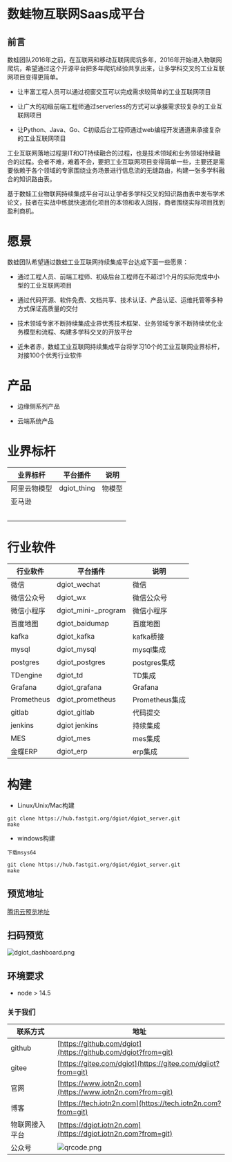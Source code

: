 # 数蛙物互联网Saas成平台

## 前言
   
   数蛙团队2016年之前，在互联网和移动互联网爬坑多年，2016年开始进入物联网爬坑，希望通过这个开源平台把多年爬坑经验共享出来，让多学科交叉的工业互联网项目变得更简单。
   
   - 让丰富工程人员可以通过视窗交互可以完成需求较简单的工业互联网项目
   
   - 让广大的初级前端工程师通过serverless的方式可以承接需求较复杂的工业互联网项目
   
   - 让Python、Java、Go、C初级后台工程师通过web编程开发通道来承接复杂的工业互联网项目
   
   工业互联网落地过程是IT和OT持续融合的过程，也是技术领域和业务领域持续融合的过程。会者不难，难着不会，要把工业互联网项目变得简单一些，主要还是需要依赖于各个领域的专家围绕业务场景进行信息流的无缝路由，构建一张多学科融合的知识路由表。
   
   基于数蛙工业物联网持续集成平台可以让学者多学科交叉的知识路由表中发布学术论文，技者在实战中练就快速消化项目的本领和收入回报，商者围绕实际项目找到盈利商机。
  
# 愿景

  数蛙团队希望通过数蛙工业互联网持续集成平台达成下面一些愿景：
  
  + 通过工程人员、前端工程师、初级后台工程师在不超过1个月的实际完成中小型的工业互联网项目
  
  + 通过代码开源、软件免费、文档共享、技术认证、产品认证、运维托管等多种方式保证高质量的交付
  
  + 技术领域专家不断持续集成业界优秀技术框架、业务领域专家不断持续优化业务模型和流程、构建多学科交叉的开放平台
  
  + 近朱者赤，数蛙工业互联网持续集成平台将学习10个的工业互联网业界标杆，对接100个优秀行业软件
  
  
# 产品
  
   + 边缘侧系列产品
   
   + 云端系统产品

# 业界标杆

 | 业界标杆  | 平台插件  |  说明 |
| ------------ | ------------ | ------------ |
| 阿里云物模型  | dgiot_thing  | 物模型  |
|  亚马逊 |   |   |
|   |   |   |
|   |   |   |
|   |   |   |
|   |   |   |
|   |   |   |



# 行业软件

 | 行业软件  | 平台插件  |  说明 | 
| ------------ | ------------ | ------------ |
| 微信  | dgiot_wechat  | 微信  |
| 微信公众号  | dgiot_wx  |  微信公众号 |
| 微信小程序  | dgiot_mini-_program  |  微信小程序 |
| 百度地图  | dgiot_baidumap | 百度地图  |
|  kafka | dgiot_kafka | kafka桥接   |
|  mysql | dgiot_mysql | mysql集成   |
|  postgres | dgiot_postgres | postgres集成   |
|  TDengine | dgiot_td | TD集成   |
|  Grafana | dgiot_grafana | Grafana   |
|  Prometheus | dgiot_prometheus | Prometheus集成   |
|  gitlab |  dgiot_gitlab | 代码提交  |
|  jenkins | dgiot jenkins |  持续集成|
|  MES | dgiot_mes  | mes集成  |
| 金蝶ERP  | dgiot_erp  |  erp集成 |

# 构建

+   Linux/Unix/Mac构建
```shell
git clone https://hub.fastgit.org/dgiot/dgiot_server.git
make
```

+ windows构建

 ```
 下载msys64
 
git clone https://hub.fastgit.org/dgiot/dgiot_server.git
make
 ```

## 预览地址

[腾讯云预览地址](https://dgiotdashboard-8gb17b3673ff6cdd-1253666439.ap-shanghai.app.tcloudbase.com?ftom=git)

## 扫码预览

![dgiot_dashboard.png](http://dgiot-1253666439.cos.ap-shanghai-fsi.myqcloud.com/wechat/dgiot_dashboard.png)

## 环境要求

- node > 14.5

### 关于我们

| 联系方式       | 地址                                                                                      |
| -------------- | ----------------------------------------------------------------------------------------- |
| github         | [https://github.com/dgiot](https://github.com/dgiot?from=git)                             |
| gitee          | [https://gitee.com/dgiot](https://gitee.com/dgiiot?from=git)                              |
| 官网           | [https://www.iotn2n.com](https://www.iotn2n.com?from=git)                                 |
| 博客           | [https://tech.iotn2n.com](https://tech.iotn2n.com?from=git)                               |
| 物联网接入平台 | [https://dgiot.iotn2n.com](https://dgiot.iotn2n.com?from=git)                             |
| 公众号         | ![qrcode.png](http://dgiot-1253666439.cos.ap-shanghai-fsi.myqcloud.com/wechat/qrcode.png) |
